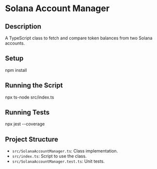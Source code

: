 # Solana Account Manager

## Description
A TypeScript class to fetch and compare token balances from two Solana accounts.

## Setup
npm install

## Running the Script
npx ts-node src/index.ts

## Running Tests
npx jest --coverage

## Project Structure
- `src/SolanaAccountManager.ts`: Class implementation.
- `src/index.ts`: Script to use the class.
- `src/SolanaAccountManager.test.ts`: Unit tests.